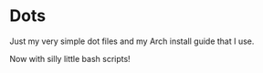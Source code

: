 # Dots
Just my very simple dot files and my Arch install guide that I use.

Now with silly little bash scripts!
